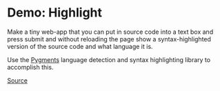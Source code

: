 # Demo: Highlight

Make a tiny web-app that you can put in source code into a text box and press submit and without reloading the page show a syntax-highlighted version of the source code and what language it is.

Use the [Pygments](http://pygments.org) language detection and syntax highlighting library to accomplish this.

[Source](/demos/highlight)
